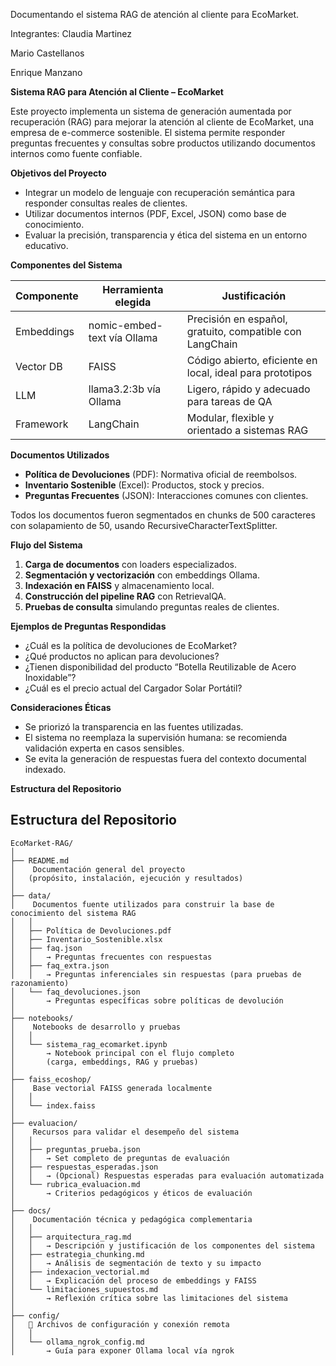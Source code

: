 Documentando el sistema RAG de atención al cliente para EcoMarket.


Integrantes: Claudia Martinez

Mario Castellanos

Enrique Manzano


**Sistema RAG para Atención al Cliente – EcoMarket**

Este proyecto implementa un sistema de generación aumentada por recuperación (RAG) para mejorar la atención al cliente de EcoMarket, una empresa de e-commerce sostenible. El sistema permite responder preguntas frecuentes y consultas sobre productos utilizando documentos internos como fuente confiable.

**Objetivos del Proyecto**

-   Integrar un modelo de lenguaje con recuperación semántica para responder consultas reales de clientes.
-   Utilizar documentos internos (PDF, Excel, JSON) como base de conocimiento.
-   Evaluar la precisión, transparencia y ética del sistema en un entorno educativo.

**Componentes del Sistema**

| **Componente** | **Herramienta elegida**     | **Justificación**                                         |
|----------------|-----------------------------|-----------------------------------------------------------|
| Embeddings     | nomic-embed-text vía Ollama | Precisión en español, gratuito, compatible con LangChain  |
| Vector DB      | FAISS                       | Código abierto, eficiente en local, ideal para prototipos |
| LLM            | llama3.2:3b vía Ollama      | Ligero, rápido y adecuado para tareas de QA               |
| Framework      | LangChain                   | Modular, flexible y orientado a sistemas RAG              |

**Documentos Utilizados**

-   **Política de Devoluciones** (PDF): Normativa oficial de reembolsos.
-   **Inventario Sostenible** (Excel): Productos, stock y precios.
-   **Preguntas Frecuentes** (JSON): Interacciones comunes con clientes.

Todos los documentos fueron segmentados en chunks de 500 caracteres con solapamiento de 50, usando RecursiveCharacterTextSplitter.

**Flujo del Sistema**

1.  **Carga de documentos** con loaders especializados.
2.  **Segmentación y vectorización** con embeddings Ollama.
3.  **Indexación en FAISS** y almacenamiento local.
4.  **Construcción del pipeline RAG** con RetrievalQA.
5.  **Pruebas de consulta** simulando preguntas reales de clientes.

**Ejemplos de Preguntas Respondidas**

-   ¿Cuál es la política de devoluciones de EcoMarket?
-   ¿Qué productos no aplican para devoluciones?
-   ¿Tienen disponibilidad del producto “Botella Reutilizable de Acero Inoxidable”?
-   ¿Cuál es el precio actual del Cargador Solar Portátil?

**Consideraciones Éticas**

-   Se priorizó la transparencia en las fuentes utilizadas.
-   El sistema no reemplaza la supervisión humana: se recomienda validación experta en casos sensibles.
-   Se evita la generación de respuestas fuera del contexto documental indexado.

**Estructura del Repositorio**

## Estructura del Repositorio
```
EcoMarket-RAG/
│
├── README.md
│    Documentación general del proyecto
│   (propósito, instalación, ejecución y resultados)
│
├── data/
│    Documentos fuente utilizados para construir la base de conocimiento del sistema RAG
│   │
│   ├── Política de Devoluciones.pdf
│   ├── Inventario_Sostenible.xlsx
│   ├── faq.json
│   │   → Preguntas frecuentes con respuestas
│   ├── faq_extra.json
│   │   → Preguntas inferenciales sin respuestas (para pruebas de razonamiento)
│   └── faq_devoluciones.json
│       → Preguntas específicas sobre políticas de devolución
│
├── notebooks/
│    Notebooks de desarrollo y pruebas
│   │
│   └── sistema_rag_ecomarket.ipynb
│       → Notebook principal con el flujo completo
│       (carga, embeddings, RAG y pruebas)
│
├── faiss_ecoshop/
│    Base vectorial FAISS generada localmente
│   │
│   └── index.faiss
│
├── evaluacion/
│    Recursos para validar el desempeño del sistema
│   │
│   ├── preguntas_prueba.json
│   │   → Set completo de preguntas de evaluación
│   ├── respuestas_esperadas.json
│   │   → (Opcional) Respuestas esperadas para evaluación automatizada
│   └── rubrica_evaluacion.md
│       → Criterios pedagógicos y éticos de evaluación
│
├── docs/
│    Documentación técnica y pedagógica complementaria
│   │
│   ├── arquitectura_rag.md
│   │   → Descripción y justificación de los componentes del sistema
│   ├── estrategia_chunking.md
│   │   → Análisis de segmentación de texto y su impacto
│   ├── indexacion_vectorial.md
│   │   → Explicación del proceso de embeddings y FAISS
│   └── limitaciones_supuestos.md
│       → Reflexión crítica sobre las limitaciones del sistema
│
├── config/
│   🔧 Archivos de configuración y conexión remota
│   │
│   └── ollama_ngrok_config.md
│       → Guía para exponer Ollama local vía ngrok


    
```



